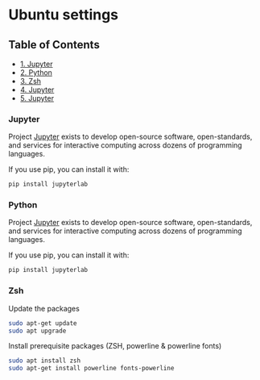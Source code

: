# Ubuntu settings

<!-- TABLE OF CONTENTS -->
## Table of Contents

* [1. Jupyter](#jupyter)
* [2. Python](#python)
* [3. Zsh](#zsh)
* [4. Jupyter](#jupyter)
* [5. Jupyter](#jupyter)


### Jupyter
Project [Jupyter](https://jupyter.org/install.html) exists to develop open-source software, open-standards, and services for interactive computing across dozens of programming languages.   

If you use pip, you can install it with:
```bash
pip install jupyterlab
```

### Python
Project [Jupyter](https://jupyter.org/install.html) exists to develop open-source software, open-standards, and services for interactive computing across dozens of programming languages.   

If you use pip, you can install it with:
```bash
pip install jupyterlab
```

### Zsh
Update the packages
```bash
sudo apt-get update
sudo apt upgrade
```

Install prerequisite packages (ZSH, powerline & powerline fonts)
```bash
sudo apt install zsh
sudo apt-get install powerline fonts-powerline
```

